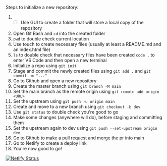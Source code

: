 Steps to initialize a new repository:
1. -[ ] Use GUI to create a folder that will store a local copy of the repository
2. Open Git Bash and `cd` into the created folder
3. `pwd` to double check current location
4. Use touch to create necessary files (usually at least a README.md and an index.html file)
5. `ls` to double check that necessary files have been created `code .` to enter VS Code and then open a new terminal
6. Initialize a repo using `git init`
7. Stage and commit the newly created files using `git add .` and `git commit -m "..."`
8. Go to Github and open a new repository
9. Create the master branch using `git branch -M main`
10. Set the main branch as the remote origin using `git remote add origin <URL>`
11. Set the upstream using `git push -u origin main`
12. Create and move to a new branch using `git checkout -b dev`
13. Use `git status` to double check you're good to go
14. Make some changes (anywhere will do), before staging and committing them
15. Set the upstream again to dev using `git push --set-upstream origin dev`
16. Go to Github to make a pull request and merge the pr into main
17. Go to Netlify to create a deploy link
18. You're now good to go!

[![Netlify Status](https://api.netlify.com/api/v1/badges/34367cdb-e1b4-4052-ad23-40bdc221b17f/deploy-status)](https://app.netlify.com/sites/elwins-test-repo/deploys)
